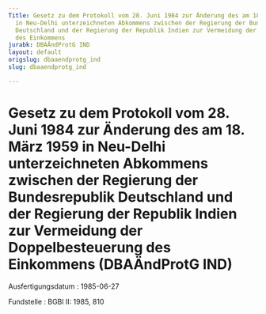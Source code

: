 ```yaml
---
Title: Gesetz zu dem Protokoll vom 28. Juni 1984 zur Änderung des am 18. März 1959
  in Neu-Delhi unterzeichneten Abkommens zwischen der Regierung der Bundesrepublik
  Deutschland und der Regierung der Republik Indien zur Vermeidung der Doppelbesteuerung
  des Einkommens
jurabk: DBAÄndProtG IND
layout: default
origslug: dbaaendprotg_ind
slug: dbaaendprotg_ind

---
```


# Gesetz zu dem Protokoll vom 28. Juni 1984 zur Änderung des am 18. März 1959 in Neu-Delhi unterzeichneten Abkommens zwischen der Regierung der Bundesrepublik Deutschland und der Regierung der Republik Indien zur Vermeidung der Doppelbesteuerung des Einkommens (DBAÄndProtG IND)

Ausfertigungsdatum
:   1985-06-27

Fundstelle
:   BGBl II: 1985, 810

